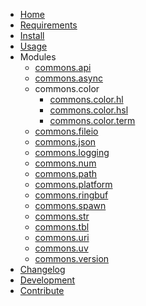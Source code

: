 <!-- markdownlint-disable MD001 MD013 MD034 MD033 MD051 MD041 -->

- [Home](/)
- [Requirements](/requirements.md)
- [Install](/install.md)
- [Usage](/usage.md)
- Modules
  - [commons.api](commons_api.md)
  - [commons.async](commons_async.md)
  - commons.color
    - [commons.color.hl](commons_color_hl.md)
    - [commons.color.hsl](commons_color_hsl.md)
    - [commons.color.term](commons_color_term.md)
  - [commons.fileio](commons_fileio.md)
  - [commons.json](commons_json.md)
  - [commons.logging](commons_logging.md)
  - [commons.num](commons_num.md)
  - [commons.path](commons_path.md)
  - [commons.platform](commons_platform.md)
  - [commons.ringbuf](commons_ringbuf.md)
  - [commons.spawn](commons_spawn.md)
  - [commons.str](commons_str.md)
  - [commons.tbl](commons_tbl.md)
  - [commons.uri](commons_uri.md)
  - [commons.uv](commons_uv.md)
  - [commons.version](commons_version.md)
- [Changelog](/CHANGELOG.md)
- [Development](/development.md)
- [Contribute](/contribute.md)
